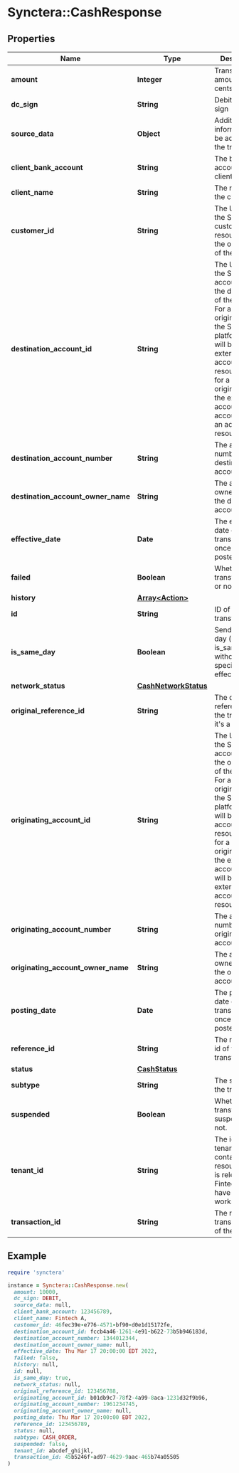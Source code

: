 # Synctera::CashResponse

## Properties

| Name | Type | Description | Notes |
| ---- | ---- | ----------- | ----- |
| **amount** | **Integer** | Transfer amount in cents |  |
| **dc_sign** | **String** | Debit or credit sign |  |
| **source_data** | **Object** | Additional information to be added to the transfer | [optional] |
| **client_bank_account** | **String** | The bank account of the client. | [optional] |
| **client_name** | **String** | The name of the client. | [optional] |
| **customer_id** | **String** | The UUID of the Synctera customer resource that is the originator of the transfer.  | [optional] |
| **destination_account_id** | **String** | The UUID of the Synctera account that is the destination of the transfer. For a transfer originated by the Synctera platform, this will be an external account resource, while for a transfer originated by the external account, this account will be an account resource.  | [optional] |
| **destination_account_number** | **String** | The account number of the destination account. | [optional] |
| **destination_account_owner_name** | **String** | The account owner name of the destination account. | [optional] |
| **effective_date** | **Date** | The effective date of the transaction once it gets posted |  |
| **failed** | **Boolean** | Whether the transfer failed or not. | [optional] |
| **history** | [**Array&lt;Action&gt;**](Action.md) |  | [optional] |
| **id** | **String** | ID of the transfer |  |
| **is_same_day** | **Boolean** | Send the same day (use only is_same_day without specific effective_date). |  |
| **network_status** | [**CashNetworkStatus**](CashNetworkStatus.md) |  | [optional] |
| **original_reference_id** | **String** | The original reference id of the transfer if it&#39;s a return. | [optional] |
| **originating_account_id** | **String** | The UUID of the Synctera account that is the origination of the transfer. For a transfer originated by the Synctera platform, this will be an account resource, while for a transfer originated by the external account, this will be an external account resource.  | [optional] |
| **originating_account_number** | **String** | The account number of the originating account. | [optional] |
| **originating_account_owner_name** | **String** | The account owner name of the origination account. | [optional] |
| **posting_date** | **Date** | The posting date of the transaction once it gets posted | [optional] |
| **reference_id** | **String** | The reference id of the transfer. |  |
| **status** | [**CashStatus**](CashStatus.md) |  |  |
| **subtype** | **String** | The subtype of the transfer |  |
| **suspended** | **Boolean** | Whether the transfer is suspended or not. | [optional] |
| **tenant_id** | **String** | The id of the tenant containing the resource. This is relevant for Fintechs that have multiple workspaces.  |  |
| **transaction_id** | **String** | The related transaction id of the transfer. | [optional] |

## Example

```ruby
require 'synctera'

instance = Synctera::CashResponse.new(
  amount: 10000,
  dc_sign: DEBIT,
  source_data: null,
  client_bank_account: 123456789,
  client_name: Fintech A,
  customer_id: 46fec39e-e776-4571-bf90-d0e1d15172fe,
  destination_account_id: fccb4a46-1261-4e91-b622-73b5b946183d,
  destination_account_number: 1344012344,
  destination_account_owner_name: null,
  effective_date: Thu Mar 17 20:00:00 EDT 2022,
  failed: false,
  history: null,
  id: null,
  is_same_day: true,
  network_status: null,
  original_reference_id: 123456788,
  originating_account_id: b01db9c7-78f2-4a99-8aca-1231d32f9b96,
  originating_account_number: 1961234745,
  originating_account_owner_name: null,
  posting_date: Thu Mar 17 20:00:00 EDT 2022,
  reference_id: 123456789,
  status: null,
  subtype: CASH_ORDER,
  suspended: false,
  tenant_id: abcdef_ghijkl,
  transaction_id: 45b5246f-ad97-4629-9aac-465b74a05505
)
```

